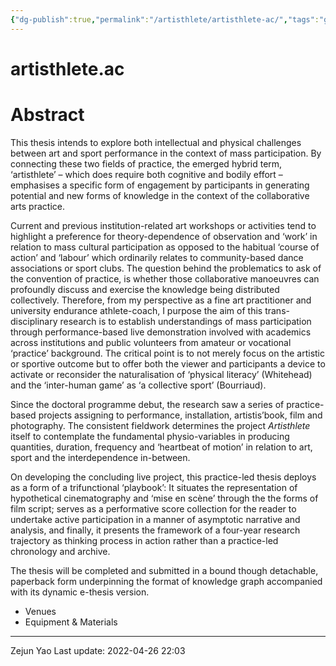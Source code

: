 ```yaml
---
{"dg-publish":true,"permalink":"/artisthlete/artisthlete-ac/","tags":"gardenEntry","dgHomeLink":true,"dgPassFrontmatter":false}
---
```



# artisthlete.ac



<div class="transclusion internal-embed is-loaded"><div class="markdown-embed">

<div class="markdown-embed-title">



</div>



# Abstract

This thesis intends to explore both intellectual and physical challenges between art and sport performance in the context of mass participation. By connecting these two fields of practice, the emerged hybrid term, ‘artisthlete’ – which does require both cognitive and bodily effort – emphasises a specific form of engagement by participants in generating potential and new forms of knowledge in the context of the collaborative arts practice. 

Current and previous institution-related art workshops or activities tend to highlight a preference for theory-dependence of observation and ‘work’ in relation to mass cultural participation as opposed to the habitual ‘course of action’ and ‘labour’ which ordinarily relates to community-based dance associations or sport clubs. The question behind the problematics to ask of the convention of practice, is whether those collaborative manoeuvres can profoundly discuss and exercise the knowledge being distributed collectively. Therefore, from my perspective as a fine art practitioner and university endurance athlete-coach, I purpose the aim of this trans-disciplinary research is to establish understandings of mass participation through performance-based live demonstration involved with academics across institutions and public volunteers from amateur or vocational ‘practice’ background. The critical point is to not merely focus on the artistic or sportive outcome but to offer both the viewer and participants a device to activate or reconsider the naturalisation of ‘physical literacy’ (Whitehead) and the ‘inter-human game’ as ‘a collective sport’ (Bourriaud).

Since the doctoral programme debut, the research saw a series of practice-based projects assigning to performance, installation, artistis’book, film and photography. The consistent fieldwork determines the project *Artisthlete* itself to contemplate the fundamental physio-variables in producing quantities, duration, frequency and ‘heartbeat of motion’ in relation to art, sport and the interdependence in-between. 

On developing the concluding live project, this practice-led thesis deploys as a form of a trifunctional ‘playbook’: It situates the representation of hypothetical cinematography and ‘mise en scène’ through the the forms of film script; serves as a performative score collection for the reader to undertake active participation in a manner of asymptotic narrative and analysis, and finally, it presents the framework of a four-year research trajectory as thinking process in action rather than a practice-led chronology and archive.

The thesis will be completed and submitted in a bound though detachable, paperback form underpinning the format of knowledge graph accompanied with its dynamic e-thesis version.

</div></div>



- Venues
- Equipment & Materials

---
Zejun Yao
Last update: 2022-04-26 22:03
